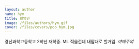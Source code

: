 ```yaml
---
layout: author
name: hym
title: 황영민
image: /files/authors/hym.gif
cover: /files/covers/poo_hym.jpg
---
```


경산과학고등학교 2학년 재학중.
ML 적을건데 내맘대로 할거임.
*야매주의.*